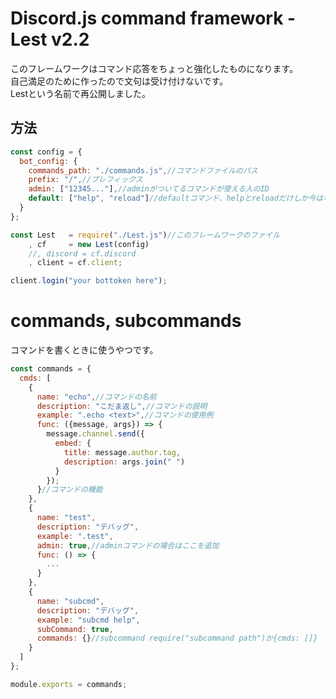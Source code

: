 # Discord.js command framework - Lest v2.2
このフレームワークはコマンド応答をちょっと強化したものになります。
<br>自己満足のために作ったので文句は受け付けないです。
<br>Lestという名前で再公開しました。

## 方法

```javascript
const config = {
  bot_config: {
    commands_path: "./commands.js",//コマンドファイルのパス
    prefix: "/",//プレフィックス
    admin: ["12345..."],//adminがついてるコマンドが使える人のID
    default: ["help", "reload"]//defaultコマンド、helpとreloadだけしか今はない
  }
};

const Lest   = require("./Lest.js")//このフレームワークのファイル
    , cf     = new Lest(config)
    //, discord = cf.discord
    , client = cf.client;

client.login("your bottoken here");
```

# commands, subcommands
コマンドを書くときに使うやつです。
```javascript
const commands = {
  cmds: [
    {
      name: "echo",//コマンドの名前
      description: "こだま返し",//コマンドの説明
      example: ".echo <text>",//コマンドの使用例
      func: ({message, args}) => {
        message.channel.send({
          embed: {
            title: message.author.tag,
            description: args.join(" ")
          }
        });
      }//コマンドの機能
    },
    {
      name: "test",
      description: "デバッグ",
      example: ".test",
      admin: true,//adminコマンドの場合はここを追加
      func: () => {
        ...
      }
    },
    {
      name: "subcmd",
      description: "デバッグ",
      example: "subcmd help",
      subCommand: true,
      commands: {}//subcommand require("subcommand path")か{cmds: []}
    }
  ]
};

module.exports = commands;
```
